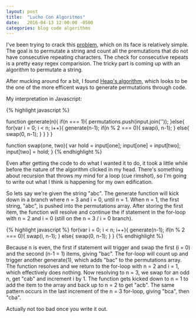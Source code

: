 ```yaml
---
layout: post
title:  "Lucho Con Algoritmos"
date:   2016-04-13 12:00:00 -0500
categories: blog code algorithms
---
```



I've been trying to crack this [problem], which on its face is relatively simple. The goal is to permutate a string and count all the premutations that do not have consecutive repeating characters. The check for consecutive repeats is a pretty easy regex comparision. The tricky part is coming up with an algorithm to permutate a string.

After mucking around for a bit, I found [Heap's algorithm], which looks to be the one of the more efficent ways to generate permutations through code.

<!--more-->
My interpretation in Javascript:

{% highlight javascript %}

function generate(n){
  if(n === 1){
    permutations.push(input.join(''));
  }else{
    for(var i = 0; i < n; i++){
      generate(n-1);
      if(n % 2 === 0){
        swap(i, n-1);
      }
      else{
        swap(0, n-1);
      }
    }
  }
}

function swap(one, two){
  var hold = input[one];
  input[one] = input[two];
  input[two] = hold;
}
{% endhighlight %}

Even after getting the code to do what I wanted it to do, it took a little while before the nature of the algorithm clicked in my head. There's something about recursion that throws my mind for a loop (cue rimshot), so I'm going to write out what I think is happening for my own edification.

So lets say we're given the string "abc". The generate function will kick down in a branch where n = 3 and i = 0, until n = 1. When n = 1, the first string, "abc", is pushed into the permutations array. After storing the first item, the function will resolve and continue the if statement in the for-loop with n = 2 and i = 0 (still on the n = 3 / i = 0 branch).

{% highlight javascript %}
for(var i = 0; i < n; i++){
  generate(n-1);
  if(n % 2 === 0){
    swap(i, n-1);
  }
  else{
    swap(0, n-1);
  }
}
{% endhighlight %}

Because n is even, the first if statement will trigger and swap the first (i = 0) and the second (n-1 = 1) items, giving "bac". The for-loop will count up and trigger another generate(1), which adds "bac" to the permutations array. The function resolves and we return to the for-loop with n = 2 and i = 1, which effectively does nothing. Now resolving to n = 3, we swap for an odd n, get "cab" and increment i by 1. The function gets kicked down to n = 1 to add the item to the array and back up to n = 2 to get "acb". The same pattern occurs in the last increment of the n = 3 for-loop, giving "bca", then "cba".

Actually not too bad once you write it out.


[problem]:https://www.freecodecamp.com/challenges/no-repeats-please
[Heap's algorithm]:https://en.wikipedia.org/wiki/Heap%27s_algorithm
